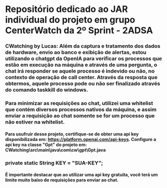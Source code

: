 # Repositório dedicado ao JAR individual do projeto em grupo CenterWatch da 2º Sprint - 2ADSA 

### CWatching by Lucas: Além da captura e tratamento dos dados de hardware, envio ao banco e exibição de alertas, estou utilizando o chatgpt da OpenIA para verificar os processos que estão em execução na máquina e através de uma pergunta, o chat irá responder se aquele processo é indevido ou não, no contexto de operação de call center. Através da resposta que obtermos, aquele processo pode ou não ser finalizado através do comando taskkill do windows. 
### Para minimizar as requisições ao chat, utilizei uma whitelist que contém diversos processos nativos da máquina, e assim enviar a requisição ao chat somente se for um processo que não estiver na whitelist.

#### Para usufruir desse projeto, certifique-se de obter uma api key disponibilizada em: https://platform.openai.com/api-keys. Configure a api key na classe "Gpt" do projeto em: CWatching\src\main\java\com\cw\gpt\Gpt.java 
### private static String KEY = "SUA-KEY"; 
#### É importante destacar que ao utilizar uma api key gratuita, você terá um limite muito baixo de requisições para enviar ao chat.
